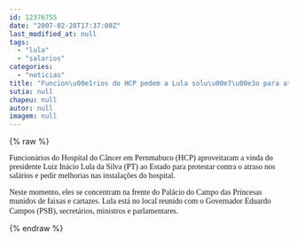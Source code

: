 ```yaml
---
id: 12376755
date: "2007-02-28T17:37:00Z"
last_modified_at: null
tags:
  - "lula"
  - "salarios"
categories:
  - "noticias"
title: "Funcion\u00e1rios do HCP pedem a Lula solu\u00e7\u00e3o para atraso nos sal\u00e1rios"
sutia: null
chapeu: null
autor: null
imagem: null
---
```

{% raw %}
<p><P><FONT face=Verdana>Funcionários do Hospital do Câncer em Pernmabuco (HCP) aproveitaram a vinda do presidente Luiz Inácio Lula da Silva (PT) ao Estado para protestar contra o atraso nos salários e pedir melhorias nas instalações do hospital. </FONT></P></p>
<p><P><FONT face=Verdana>Neste momento, eles se concentram na frente do Palácio do Campo das Princesas munidos de faixas e cartazes. Lula está no local reunido com o Governador Eduardo Campos (PSB), secretários, ministros e parlamentares.</FONT>&nbsp;&nbsp;&nbsp;&nbsp;</P> </p>
{% endraw %}